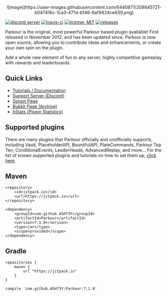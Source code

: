 <p align="center">![image](https://user-images.githubusercontent.com/6440871/208645721-b047416c-1ca3-471d-b146-6af9424ce639.png)</p>

[![discord server](https://img.shields.io/discord/328154925949517824.svg)](https://discord.gg/h9d2fSd)
[![travis-ci](https://travis-ci.org/A5H73Y/Parkour.svg?branch=master)](https://travis-ci.org/A5H73Y/Parkour/branches)
[![license: MIT](https://img.shields.io/badge/license-MIT-lightgrey.svg)](https://tldrlegal.com/license/mit-license)
[![releases](https://img.shields.io/github/v/release/A5H73Y/Parkour.svg?label=github%20release)](https://github.com/A5H73Y/Parkour/releases/latest)

Parkour is the original, most powerful Parkour based plugin available! 
First released in November 2012, and has been updated since. Parkour is now open source, allowing you to contribute ideas and enhancements, or create your own spin on the plugin.<p />
Add a whole new element of fun to any server, highly competitive gameplay with rewards and leaderboards.<p />

## Quick Links
- [Tutorials / Documentation](https://a5h73y.github.io/Parkour/)
- [Support Server (Discord)](https://discord.gg/Gc8RGYr)
- [Spigot Page](https://www.spigotmc.org/resources/parkour.23685/)
- [Bukkit Page (Archive)](https://dev.bukkit.org/projects/parkour/)
- [bStats (Plugin Statistics)](https://bstats.org/plugin/bukkit/Parkour)

## Supported plugins
There are many plugins that Parkour officially and unofficially supports, including Vault, PlaceholderAPI, BountifulAPI, PlateCommands, Parkour Top Ten, ConditionalEvents, LeaderHeads, AdvancedReplay, and more...
For the list of known supported plugins and tutorials on how to set them up, [click here](https://a5h73y.github.io/Parkour/#/guides/compatible-plugins).

## Maven
```
<repository>
    <id>jitpack.io</id>
    <url>https://jitpack.io</url>
</repository>
```

```
<dependency>
    <groupId>com.github.A5H73Y</groupId>
    <artifactId>Parkour</artifactId>
    <version>7.1.0</version>
    <type>jar</type>
    <scope>provided</scope>
</dependency>
```

## Gradle
```
repositories { 
    maven { 
        url "https://jitpack.io"
    } 
}
```

```
compile 'com.github.A5H73Y:Parkour:7.1.0'
```
